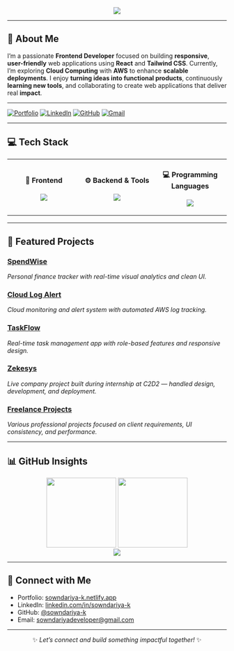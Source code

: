 <!-- Profile Header -->
<div align="center">
  <img src="https://readme-typing-svg.herokuapp.com?font=Kanit&weight=600&size=34&duration=3000&pause=500&color=00C4FF&center=true&vCenter=true&width=900&lines=Hi+there+👋+I'm+Sowndariya+K!;Web+Developer+%7C+Cloud+Enthusiast+%7C+Problem+Solver" />
</div>


---

## 🚀 About Me  

I’m a passionate **Frontend Developer** focused on building **responsive**, **user-friendly** web applications using **React** and **Tailwind CSS**. Currently, I’m exploring **Cloud Computing** with **AWS** to enhance **scalable deployments**. I enjoy **turning ideas into functional products**, continuously **learning new tools**, and collaborating to create web applications that deliver real **impact**.



---
[![Portfolio](https://img.shields.io/badge/Portfolio-4CAF50?style=flat-square&logo=vercel&logoColor=white)](https://sowndariya-k.netlify.app/)
[![LinkedIn](https://img.shields.io/badge/LinkedIn-0077B5?style=flat-square&logo=linkedin&logoColor=white)](https://www.linkedin.com/in/sowndariya-k/)
[![GitHub](https://img.shields.io/badge/GitHub-@SowndariyaK-black?style=flat-square&logo=github&logoColor=white)](https://github.com/sowndariya-k)
[![Gmail](https://img.shields.io/badge/Gmail-D14836?style=flat-square&logo=gmail&logoColor=white)](mailto:sowndariyadeveloper@gmail.com)


 

---

## 💻 Tech Stack

<div align="center">

<table>
<tr>
<td align="center" width="33%">

#### 🌈 Frontend
<p align="center">
<img src="https://skillicons.dev/icons?i=html,css,js,react,tailwind" />
</p>

</td>
<td align="center" width="33%">

#### ⚙️ Backend & Tools
<p align="center">
<img src="https://skillicons.dev/icons?i=nodejs,mongodb,git,figma,vscode" />
</p>

</td>
<td align="center" width="33%">

#### 💻 Programming Languages
<p align="center">
<img src="https://skillicons.dev/icons?i=c,java" />
</p>

</td>
</tr>
</table>
</div>

---

## 🌟 Featured Projects  

### [SpendWise](https://github.com/sowndariya-k/spendwise)  
*Personal finance tracker with real-time visual analytics and clean UI.*

### [Cloud Log Alert](https://github.com/sowndariya-k/cloud-log-alert)  
*Cloud monitoring and alert system with automated AWS log tracking.*

### [TaskFlow](https://github.com/sowndariya-k/taskflow)  
*Real-time task management app with role-based features and responsive design.*

### [Zekesys](https://zekesys.com)  
*Live company project built during internship at C2D2 — handled design, development, and deployment.*

### [Freelance Projects](https://kavinkumar-r.netlify.app/)  
*Various professional projects focused on client requirements, UI consistency, and performance.*

---


## 📊 GitHub Insights  

<div align="center">
  <img height="160" src="https://github-readme-stats.vercel.app/api?username=sowndariya-k&show_icons=true&theme=tokyonight&hide_border=true" />
  <img height="160" src="https://github-readme-stats.vercel.app/api/top-langs/?username=sowndariya-k&layout=compact&theme=tokyonight&hide_border=true" />
</div>

<div align="center">
  <img src="https://github-readme-streak-stats.herokuapp.com/?user=sowndariya-k&theme=tokyonight&hide_border=true" />
</div>

---


## 🤝 Connect with Me

-  Portfolio: [sowndariya-k.netlify.app](https://sowndariya-k.netlify.app/)  
-  LinkedIn: [linkedin.com/in/sowndariya-k](https://www.linkedin.com/in/sowndariya-k/)  
-  GitHub: [@sowndariya-k](https://github.com/sowndariya-k)  
-  Email: [sowndariyadeveloper@gmail.com](mailto:sowndariyadeveloper@gmail.com)


---

<div align="center">
  
✨ *Let’s connect and build something impactful together!* ✨  

</div>
